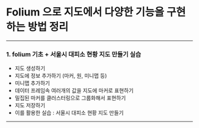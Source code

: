 # Folium 으로 지도에서 다양한 기능을 구현하는 방법 정리
---

### 1. folium 기초  + 서울시 대피소 현황 지도 만들기 실습
* 지도 생성하기
* 지도에 정보 추가하기 (마커, 원, 미니맵 등)
* 미니맵 추가하기
* 데이터 프레임속 여러개의 값을 지도에 마커로 표현하기
* 밀집된 마커를 클러스터링으로 그룹화해서 표현하기
* 지도 저장하기
* 이를 활용한 실습 : 서울시 대피소 현황 지도 만들기
---
